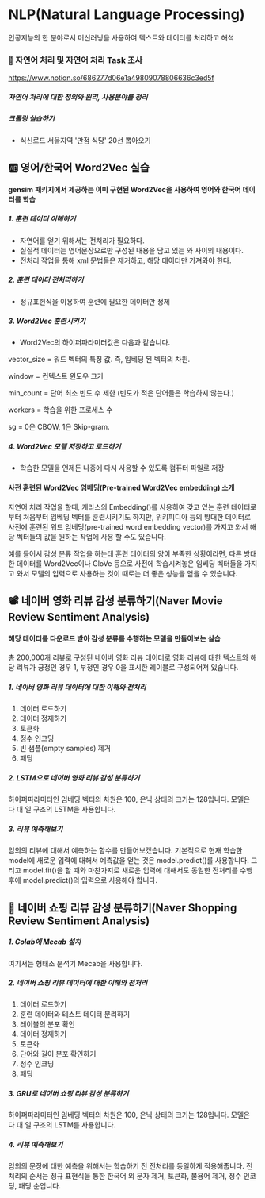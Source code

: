 # NLP(Natural Language Processing)
인공지능의 한 분야로서 머신러닝을 사용하여 텍스트와 데이터를 처리하고 해석

### 🧾 자연어 처리 및 자연어 처리 Task 조사
https://www.notion.so/686277d06e1a49809078806636c3ed5f
##### 자연어 처리에 대한 정의와 원리, 사용분야를 정리

##### 크롤링 실습하기

- 식신로드 서울지역 '만점 식당' 20선 뽑아오기

## 🆎 영어/한국어 Word2Vec 실습
#### gensim 패키지에서 제공하는 이미 구현된 Word2Vec을 사용하여 영어와 한국어 데이터를 학습

##### 1️. 훈련 데이터 이해하기
- 자연어를 얻기 위해서는 전처리가 필요하다.
- 실질적 데이터는 영어문장으로만 구성된 내용을 담고 있는 <content>와 </content> 사이의 내용이다.
- 전처리 작업을 통해 xml 문법들은 제거하고, 해당 데이터만 가져와야 한다.


##### 2️. 훈련 데이터 전처리하기
- 정규표현식을 이용하여 훈련에 필요한 데이터만 정제


##### 3️. Word2Vec 훈련시키기
- Word2Vec의 하이퍼파라미터값은 다음과 같습니다.

vector_size = 워드 벡터의 특징 값. 즉, 임베딩 된 벡터의 차원.

window = 컨텍스트 윈도우 크기

min_count = 단어 최소 빈도 수 제한 (빈도가 적은 단어들은 학습하지 않는다.)

workers = 학습을 위한 프로세스 수

sg = 0은 CBOW, 1은 Skip-gram.


##### 4️. Word2Vec 모델 저장하고 로드하기
- 학습한 모델을 언제든 나중에 다시 사용할 수 있도록 컴퓨터 파일로 저장

#### 사전 훈련된 Word2Vec 임베딩(Pre-trained Word2Vec embedding) 소개
자연어 처리 작업을 할때, 케라스의 Embedding()를 사용하여 갖고 있는 훈련 데이터로부터 처음부터 임베딩 벡터를 훈련시키기도 하지만, 위키피디아 등의 방대한 데이터로 사전에 훈련된 워드 임베딩(pre-trained word embedding vector)를 가지고 와서 해당 벡터들의 값을 원하는 작업에 사용 할 수도 있습니다.


예를 들어서 감성 분류 작업을 하는데 훈련 데이터의 양이 부족한 상황이라면, 다른 방대한 데이터를 Word2Vec이나 GloVe 등으로 사전에 학습시켜놓은 임베딩 벡터들을 가지고 와서 모델의 입력으로 사용하는 것이 때로는 더 좋은 성능을 얻을 수 있습니다.


## 📽 네이버 영화 리뷰 감성 분류하기(Naver Movie Review Sentiment Analysis)
#### 해당 데이터를 다운로드 받아 감성 분류를 수행하는 모델을 만들어보는 실습
총 200,000개 리뷰로 구성된 네이버 영화 리뷰 데이터로 영화 리뷰에 대한 텍스트와 해당 리뷰가 긍정인 경우 1, 부정인 경우 0을 표시한 레이블로 구성되어져 있습니다. 

##### 1. 네이버 영화 리뷰 데이터에 대한 이해와 전처리
1) 데이터 로드하기
2) 데이터 정제하기
3) 토큰화
4) 정수 인코딩
5) 빈 샘플(empty samples) 제거
6) 패딩

##### 2. LSTM으로 네이버 영화 리뷰 감성 분류하기
하이퍼파라미터인 임베딩 벡터의 차원은 100, 은닉 상태의 크기는 128입니다. 모델은 다 대 일 구조의 LSTM을 사용합니다. 

##### 3. 리뷰 예측해보기
임의의 리뷰에 대해서 예측하는 함수를 만들어보겠습니다. 기본적으로 현재 학습한 model에 새로운 입력에 대해서 예측값을 얻는 것은 model.predict()를 사용합니다. 그리고 model.fit()을 할 때와 마찬가지로 새로운 입력에 대해서도 동일한 전처리를 수행 후에 model.predict()의 입력으로 사용해야 합니다.


## 👕 네이버 쇼핑 리뷰 감성 분류하기(Naver Shopping Review Sentiment Analysis)
##### 1. Colab에 Mecab 설치
여기서는 형태소 분석기 Mecab을 사용합니다. 

##### 2. 네이버 쇼핑 리뷰 데이터에 대한 이해와 전처리
1) 데이터 로드하기
2) 훈련 데이터와 테스트 데이터 분리하기
3) 레이블의 분포 확인
4) 데이터 정제하기
5) 토큰화
6) 단어와 길이 분포 확인하기
7) 정수 인코딩
8) 패딩

##### 3. GRU로 네이버 쇼핑 리뷰 감성 분류하기
하이퍼파라미터인 임베딩 벡터의 차원은 100, 은닉 상태의 크기는 128입니다. 모델은 다 대 일 구조의 LSTM를 사용합니다. 

##### 4. 리뷰 예측해보기
임의의 문장에 대한 예측을 위해서는 학습하기 전 전처리를 동일하게 적용해줍니다. 전처리의 순서는 정규 표현식을 통한 한국어 외 문자 제거, 토큰화, 불용어 제거, 정수 인코딩, 패딩 순입니다.
